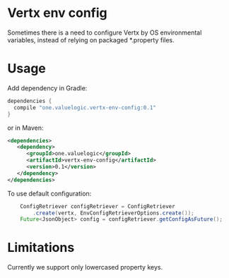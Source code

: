 # Vertx env config

Sometimes there is a need to configure Vertx by OS environmental variables, instead of relying on packaged *.property
files.

# Usage

Add dependency in Gradle:

```groovy
dependencies {
  compile "one.valuelogic.vertx-env-config:0.1"
}
```

or in Maven:

```xml
<dependencies>
   <dependency>
      <groupId>one.valuelogic</groupId>
      <artifactId>vertx-env-config</artifactId>
      <version>0.1</version>
   </dependency>
</dependencies>   
```

To use default configuration:

```java
    ConfigRetriever configRetriever = ConfigRetriever
        .create(vertx, EnvConfigRetrieverOptions.create());
    Future<JsonObject> config = configRetriever.getConfigAsFuture();
```

# Limitations

Currently we support only lowercased property keys.
